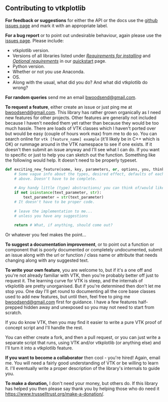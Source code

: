 ## Contributing to vtkplotlib



**For feedback or suggestions** for either the API or the docs use the [github issues page](https://github.com/bwoodsend/vtkplotlib/issues/) and mark it with an appropriate label. 



**For a bug report** or to point out undesirable behaviour, again please use the [issues page](https://github.com/bwoodsend/vtkplotlib/issues/). Please include:

*  vtkplotlib version.
* Versions of all libraries listed under [*Requirements for installing*](https://vtkplotlib.readthedocs.io/en/latest/#requirements-for-installing) and [*Optional requirements*](https://vtkplotlib.readthedocs.io/en/latest/#optional-requirements) in our [quickstart](https://vtkplotlib.readthedocs.io/en/latest/) page.
* Python version.
* Whether or not you use Anaconda.
* OS.
* Along with the usual, what did you do? And what did vtkplotlib do wrong?



**For random queries** send me an email <bwoodsend@gmail.com>.



**To request a feature**, either create an issue or just ping me at <bwoodsend@gmail.com>. This library has rather grown organically as I need new features for other projects. Other features are generally not included because I haven't needed them yet rather than because they would be too much hassle. There are loads of VTK classes which I haven't ported over but would be easy (couple of hours work max) from me to do so. You can search online for `vtk [feature_name] example` (it'll likely be in C++ which is OK) or rummage around in the VTK namespace to see if one exists. If it doesn't then submit an issue anyway and I'll see what I can do. If you want to specific or just to help you can sketch out the function. Something like the following would help. It doesn't need to be properly typeset.

```python
def exciting_new_feature(some, key, parameters, or, options, you, think, youll, need):
    # Some vague info about the types, desired effect, defaults of each parameter from
    # above. Doesn't have to be complete.
    
    # Any handy little (type) abstractions/ you can think of/would like. Such as:
    if not isinstance(text_parameter, str):
        text_parameter = str(text_parameter)
	# It doesn't have to be proper code.
    
    # leave the implementation to me...
    # unless you have any suggestions
    
    return # What, if anything, should come out? 
```

Or whatever you feel makes the point...



**To suggest a documentation improvement**, or to point out a function or component that is poorly documented or completely undocumented, submit an issue along with the url or function / class name or attribute that needs changing along with any suggested text.



**To write your own feature**, you are welcome to, but if it's a one off and you're not already familiar with VTK, then you're probably better off just to request it. The learning curve for VTK is steep, and the internals of vtkplotlib are pretty unorganised. But if you're determined then don't let me stop you. One day I'll get round to documenting all the core base classes used to add new features, but until then, feel free to ping me <bwoodsend@gmail.com> first for guidance. I have a few features half-prepped hidden away and unexposed so you may not need to start from scratch. 

If you do know VTK, then you may find it easier to write a pure VTK proof of concept script and I'll handle the rest.

You can either create a fork, and then a pull request, or you can just write a separate script that runs, using VTK and/or vtkplotlib (or anything else) and I'll turn it into a vtkplotlib feature.



**If you want to become a collaborator** then cool - you're hired! Again, email me. You will need a fairly good understanding of VTK or be willing to learn it. I'll eventually write a proper description of the library's internals to guide you. 



**To make a donation,** I don't need your money, but others do. If this library has helped you then please say thank you by helping those who do need it <https://www.trusselltrust.org/make-a-donation/>.